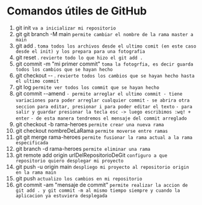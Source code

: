 # Comandos útiles de GitHub

1.  git init `va a inicializar mi repositorio`
2. git git branch -M main `permite cambiar el nombre de la rama master a main`
3.  git add . `toma todos los archivos desde el ultimo comit (en este caso desde el init) y los prepara para una fotografia`
4.  git reset . `revierte todo lo que hizo el git add .`
5.  git commit -m "mi primer commit" `toma la fotogrfia, es decir guarda todos los cambios que se hayan hecho`
6.  git checkout -- . `revierte todos los cambios que se hayan hecho hasta el ultimo commit`
7.  git log `permite ver todos los commit que se hayan hecho`
8.  git commit --amend 
    `- permite arreglar el ultimo commit - tiene variaciones para poder arreglar cualquier commit`
    `- se abrira otra seccion para editar, presionar i para poder editar el texto`
    `- para salir y guardar presionar la tecla esc -> luego escribimos :wq! + enter`
    `- de esta manera tendremos el mensaje del commit arreglado`
9.  git checkout -b rama-heroes `permite crear una nueva rama`
10.  git checkout nombreDeLaRama `permite moverse entre ramas`
11. git git merge rama-heroes `permite fusionar la rama actual a la rama especificada`
12. git branch -d rama-heroes `permite eliminar una rama`
13. git remote add origin urlDelRepositorioDeGit `configuro a que repositorio quiero desplegar mi proyecto`
14. git push -u origin main `despliego mi proyecto al repositorio origin en la rama main`
15. git push `actualizo los cambios en mi repositorio`
16. git commit -am "mensaje de commit" `permite realizar la accion de git add . y git commit -m al mismo tiempo siempre y cuando la aplicacion ya estuviera desplegada`

